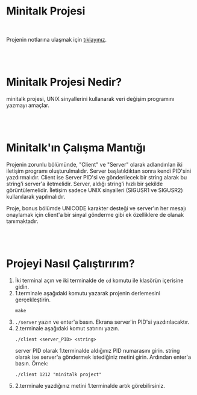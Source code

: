  # Minitalk Projesi
<br>

Projenin notlarına ulaşmak için [tıklayınız](https://github.com/nisaunnu/42_School_Curses/blob/minitalk/notes.md).

<br></br>

# Minitalk Projesi Nedir?
minitalk projesi, UNIX sinyallerini kullanarak veri değişim programını yazmayı amaçlar.

<br></br>

# Minitalk'ın Çalışma Mantığı
Projenin zorunlu bölümünde, "Client" ve "Server" olarak adlandırılan iki iletişim programı oluşturulmalıdır. Server başlatıldıktan sonra kendi PID'sini yazdırmalıdır. Client ise Server PID'si ve gönderilecek bir string alarak bu string'i server'a iletmelidir. Server, aldığı string'i hızlı bir şekilde görüntülemelidir. İletişim sadece UNIX sinyalleri (SIGUSR1 ve SIGUSR2) kullanılarak yapılmalıdır.

Proje, bonus bölümde UNICODE karakter desteği ve server'ın her mesajı onaylamak için client'a bir sinyal gönderme gibi ek özelliklere de olanak tanımaktadır.

<br></br>

# Projeyi Nasıl Çalıştırırım?
1.  İki terminal açın ve iki terminalde de ```cd``` komutu ile klasörün içerisine gidin.
2.  1.terminale aşağıdaki komutu yazarak projenin derlemesini gerçekleştirin.
	```
	make
	```
3.  `./server` yazın ve enter'a basın. Ekrana server'in PID'si yazdırılacaktır.
4.  2.terminale aşağıdaki komut satırını yazın.
	```
	./client <server_PID> <string>
	```
	server PID olarak 1.terminalde aldığınız PID numarasını girin. string olarak ise server'a göndermek istediğiniz metini girin. Ardından enter'a basın. Örnek:
	```
	./client 1212 "minitalk project"
	```
1.  2.terminale yazdığınız metini 1.terminalde artık görebilirsiniz.
 
